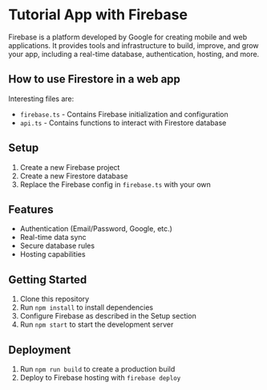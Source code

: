 # Tutorial App with Firebase

Firebase is a platform developed by Google for creating mobile and web applications. It provides tools and infrastructure to build, improve, and grow your app, including a real-time database, authentication, hosting, and more.

## How to use Firestore in a web app

Interesting files are:

- `firebase.ts` - Contains Firebase initialization and configuration
- `api.ts` - Contains functions to interact with Firestore database

## Setup

1. Create a new Firebase project
2. Create a new Firestore database
3. Replace the Firebase config in `firebase.ts` with your own

## Features

- Authentication (Email/Password, Google, etc.)
- Real-time data sync
- Secure database rules
- Hosting capabilities

## Getting Started

1. Clone this repository
2. Run `npm install` to install dependencies
3. Configure Firebase as described in the Setup section
4. Run `npm start` to start the development server

## Deployment

1. Run `npm run build` to create a production build
2. Deploy to Firebase hosting with `firebase deploy`
